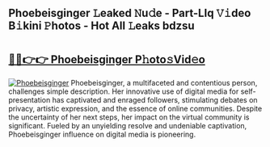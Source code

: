 ## Phoebeisginger 𝙻eaked 𝙽u𝚍e - Part-LIq 𝚅𝚒deo B𝚒kini 𝙿hotos - Hot All 𝙻eaks bdzsu

# <h2><a href="http://ld2ayu2.urlbe.top/?page=Phoebeisginger">🔗🔗👉👉 Phoebeisginger P𝚑oto𝚜Vid𝚎o</a></h2>

[![Phoebeisginger](https://i.imgur.com/eBuTRDB.gif)](http://ld2ayu2.urlbe.top/?page=Phoebeisginger)
Phoebeisginger, a multifaceted and contentious person, challenges simple description. Her innovative use of digital media for self-presentation has captivated and enraged followers, stimulating debates on privacy, artistic expression, and the essence of online communities. Despite the uncertainty of her next steps, her impact on the virtual community is significant. Fueled by an unyielding resolve and undeniable captivation, Phoebeisginger influence on digital media is pioneering.
